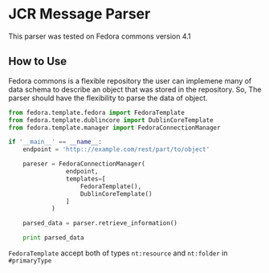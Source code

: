 # JCR Message Parser

This parser was tested on Fedora commons version 4.1

## How to Use

Fedora commons is a flexible repository the user can implemene many of data schema to describe an object that was stored in the repository. So, The parser should have the flexibility to parse the data of object.

```python
from fedora.template.fedora import FedoraTemplate
from fedora.template.dublincore import DublinCoreTemplate
from fedora.template.manager import FedoraConnectionManager

if '__main__' == __name__:
    endpoint = 'http:://example.com/rest/part/to/object'

    pareser = FedoraConnectionManager(
                endpoint,
                templates=[ 
                    FedoraTemplate(),       
                    DublinCoreTemplate() 
                ]
            )

    parsed_data = parser.retrieve_information()

    print parsed_data
```

```FedoraTemplate``` accept both of types ```nt:resource``` and ```nt:folder``` in ```#primaryType``` 
